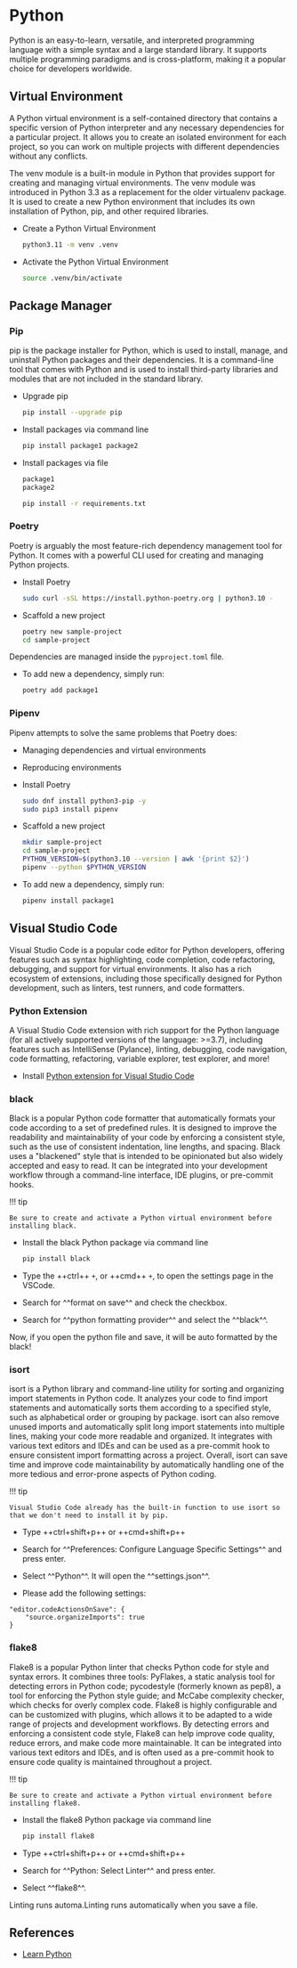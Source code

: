 # Python

Python is an easy-to-learn, versatile, and interpreted programming language with a simple syntax and a large standard library. It supports multiple programming paradigms and is cross-platform, making it a popular choice for developers worldwide.

## Virtual Environment

A Python virtual environment is a self-contained directory that contains a specific version of Python interpreter and any necessary dependencies for a particular project. It allows you to create an isolated environment for each project, so you can work on multiple projects with different dependencies without any conflicts.

The venv module is a built-in module in Python that provides support for creating and managing virtual environments. The venv module was introduced in Python 3.3 as a replacement for the older virtualenv package. It is used to create a new Python environment that includes its own installation of Python, pip, and other required libraries.

- Create a Python Virtual Environment

  ```bash
  python3.11 -m venv .venv
  ```

- Activate the Python Virtual Environment

  ```bash
  source .venv/bin/activate
  ```

## Package Manager

### Pip

pip is the package installer for Python, which is used to install, manage, and uninstall Python packages and their dependencies. It is a command-line tool that comes with Python and is used to install third-party libraries and modules that are not included in the standard library.

- Upgrade pip

  ```bash
  pip install --upgrade pip
  ```

- Install packages via command line

  ```bash
  pip install package1 package2
  ```

- Install packages via file

  ```bash title="requirements.txt"
  package1
  package2
  ```

  ```bash
  pip install -r requirements.txt
  ```

### Poetry

Poetry is arguably the most feature-rich dependency management tool for Python. It comes with a powerful CLI used for creating and managing Python projects.

- Install Poetry

  ```bash
  sudo curl -sSL https://install.python-poetry.org | python3.10 -
  ```

- Scaffold a new project

  ```bash
  poetry new sample-project
  cd sample-project
  ```

Dependencies are managed inside the `pyproject.toml` file.

- To add new a dependency, simply run:

  ```bash
  poetry add package1
  ```

### Pipenv

Pipenv attempts to solve the same problems that Poetry does:

- Managing dependencies and virtual environments
- Reproducing environments

- Install Poetry

  ```bash
  sudo dnf install python3-pip -y
  sudo pip3 install pipenv
  ```

- Scaffold a new project

  ```bash
  mkdir sample-project
  cd sample-project
  PYTHON_VERSION=$(python3.10 --version | awk '{print $2}')
  pipenv --python $PYTHON_VERSION
  ```

- To add new a dependency, simply run:

  ```bash
  pipenv install package1
  ```

## Visual Studio Code

Visual Studio Code is a popular code editor for Python developers, offering features such as syntax highlighting, code completion, code refactoring, debugging, and support for virtual environments. It also has a rich ecosystem of extensions, including those specifically designed for Python development, such as linters, test runners, and code formatters.

### Python Extension

A Visual Studio Code extension with rich support for the Python language (for all actively supported versions of the language: >=3.7), including features such as IntelliSense (Pylance), linting, debugging, code navigation, code formatting, refactoring, variable explorer, test explorer, and more!

- Install [Python extension for Visual Studio Code](https://marketplace.visualstudio.com/items?itemName=ms-python.python)

### black

Black is a popular Python code formatter that automatically formats your code according to a set of predefined rules. It is designed to improve the readability and maintainability of your code by enforcing a consistent style, such as the use of consistent indentation, line lengths, and spacing. Black uses a "blackened" style that is intended to be opinionated but also widely accepted and easy to read. It can be integrated into your development workflow through a command-line interface, IDE plugins, or pre-commit hooks.

!!! tip

    Be sure to create and activate a Python virtual environment before installing black.

- Install the black Python package via command line

  ```bash
  pip install black
  ```

- Type the ++ctrl++ `+`, or ++cmd++ `+`, to open the settings page in the VSCode.

- Search for ^^format on save^^ and check the checkbox.

- Search for ^^python formatting provider^^ and select the ^^black^^.

Now, if you open the python file and save, it will be auto formatted by the black!

### isort

isort is a Python library and command-line utility for sorting and organizing import statements in Python code. It analyzes your code to find import statements and automatically sorts them according to a specified style, such as alphabetical order or grouping by package. isort can also remove unused imports and automatically split long import statements into multiple lines, making your code more readable and organized. It integrates with various text editors and IDEs and can be used as a pre-commit hook to ensure consistent import formatting across a project. Overall, isort can save time and improve code maintainability by automatically handling one of the more tedious and error-prone aspects of Python coding.

!!! tip

    Visual Studio Code already has the built-in function to use isort so that we don't need to install it by pip.

- Type ++ctrl+shift+p++ or ++cmd+shift+p++

- Search for ^^Preferences: Configure Language Specific Settings^^ and press enter.

- Select ^^Python^^. It will open the ^^settings.json^^.

- Please add the following settings:

```
"editor.codeActionsOnSave": {
    "source.organizeImports": true
}
```

### flake8

Flake8 is a popular Python linter that checks Python code for style and syntax errors. It combines three tools: PyFlakes, a static analysis tool for detecting errors in Python code; pycodestyle (formerly known as pep8), a tool for enforcing the Python style guide; and McCabe complexity checker, which checks for overly complex code. Flake8 is highly configurable and can be customized with plugins, which allows it to be adapted to a wide range of projects and development workflows. By detecting errors and enforcing a consistent code style, Flake8 can help improve code quality, reduce errors, and make code more maintainable. It can be integrated into various text editors and IDEs, and is often used as a pre-commit hook to ensure code quality is maintained throughout a project.

!!! tip

    Be sure to create and activate a Python virtual environment before installing flake8.

- Install the flake8 Python package via command line

  ```bash
  pip install flake8
  ```

- Type ++ctrl+shift+p++ or ++cmd+shift+p++

- Search for ^^Python: Select Linter^^ and press enter.

- Select ^^flake8^^.

Linting runs automa.Linting runs automatically when you save a file.

## References

- [Learn Python](https://scrimba.com/learn/python)
